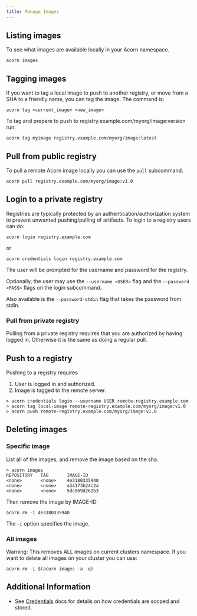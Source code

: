 ```yaml
---
title: Manage Images
---
```


## Listing images

To see what images are available locally in your Acorn namespace.

`acorn images`

## Tagging images

If you want to tag a local image to push to another registry, or move from a SHA to a friendly name, you can tag the image. The command is:

`acorn tag <current_image> <new_image>`

To tag and prepare to push to registry.example.com/myorg/image:version run:

`acorn tag myimage registry.example.com/myorg/image:latest`

## Pull from public registry

To pull a remote Acorn image locally you can use the `pull` subcommand.

`acorn pull registry.example.com/myorg/image:v1.0`

## Login to a private registry

Registries are typically protected by an authentication/authorization system to prevent unwanted pushing/pulling of artifacts. To login to a registry users can do:

`acorn login registry.example.com`

or

`acorn credentials login registry.example.com`

The user will be prompted for the username and password for the registry.

Optionally, the user may use the `--username <USER>` flag and the `--password <PASS>` flags on the login subcommand.

Also available is the `--password-stdin` flag that takes the password from stdin.

### Pull from private registry

Pulling from a private registry requires that you are authorized by having logged in. Otherwise it is the same as doing a regular pull.

## Push to a registry

Pushing to a registry requires

1. User is logged in and authorized.
1. Image is tagged to the remote server.

```shell
> acorn credentials login --username USER remote-registry.example.com
> acorn tag local-image remote-registry.example.com/myorg/image:v1.0
> acorn push remote-registry.example.com/myorg/image:v1.0
```

## Deleting images

### Specific image

List all of the images, and remove the image based on the sha.

```shell
> acorn images
REPOSITORY   TAG       IMAGE-ID
<none>       <none>    4e3180335940
<none>       <none>    a34173b24c2a
<none>       <none>    5dc869d262b3
```

Then remove the image by IMAGE-ID

`acorn rm -i 4e3180335940`

The `-i` option specifies the image.

### All images

Warning: This removes ALL images on current clusters namespace. If you want to delete all images on your cluster you can use:

`acorn rm -i $(acorn images -a -q)`

## Additional Information

* See [Credentials](/concepts/credentials) docs for details on how credentials are scoped and stored.
